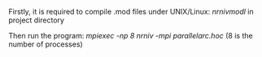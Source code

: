 Firstly, it is required to compile .mod files
under UNIX/Linux: *nrnivmodl* in project directory

Then run the program:
*mpiexec -np 8 nrniv -mpi parallelarc.hoc*  (8 is the number of processes)
